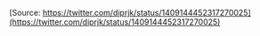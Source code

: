 [Source: https://twitter.com/diprjk/status/1409144452317270025](https://twitter.com/diprjk/status/1409144452317270025)